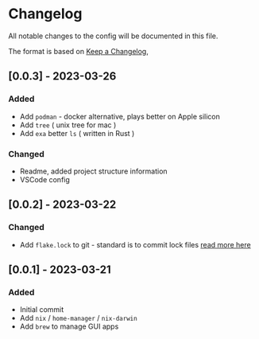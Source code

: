 # Changelog

All notable changes to the config will be documented in this file.

The format is based on [Keep a Changelog](https://keepachangelog.com/en/1.0.0/),

## [0.0.3] - 2023-03-26

### Added

- Add `podman` - docker alternative, plays better on Apple silicon
- Add `tree` ( unix tree for mac )
- Add `exa` better `ls` ( written in Rust )

### Changed

- Readme, added project structure information
- VSCode config

## [0.0.2] - 2023-03-22

### Changed

- Add `flake.lock` to git - standard is to commit lock files [read more here](https://github.com/NixOS/nix/issues/5810)

## [0.0.1] - 2023-03-21

### Added

- Initial commit
- Add `nix` / `home-manager` / `nix-darwin`
- Add `brew` to manage GUI apps
